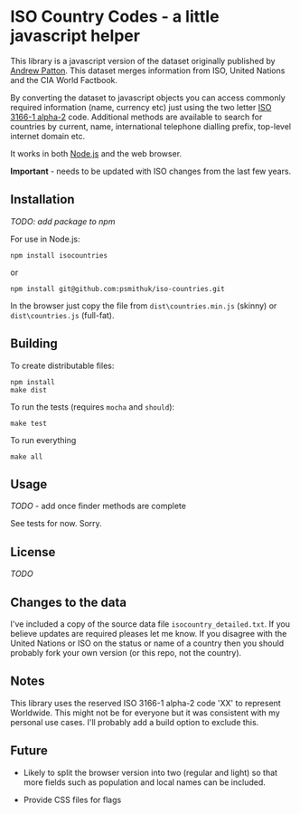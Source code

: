 # ISO Country Codes - a little javascript helper

This library is a javascript version of the dataset originally published by [Andrew Patton](http://www.andrewpatton.com/countrylist.html). This dataset merges information from ISO, United Nations and the CIA World Factbook.

By converting the dataset to javascript objects you can access commonly required information (name, currency etc) just using the two letter [ISO 3166-1 alpha-2](http://wikipedia.org/wiki/ISO_3166-1_alpha-2) code. Additional methods are available to search for countries by current, name, international telephone dialling prefix, top-level internet domain etc.

It works in both [Node.js](http://nodejs.org) and the web browser.

**Important** - needs to be updated with ISO changes from the last few years.

## Installation

_TODO: add package to npm_

For use in Node.js:

    npm install isocountries

or

    npm install git@github.com:psmithuk/iso-countries.git

In the browser just copy the file from `dist\countries.min.js` (skinny) or `dist\countries.js` (full-fat).

## Building

To create distributable files:

    npm install
    make dist

To run the tests (requires `mocha` and `should`):

    make test

To run everything

    make all


## Usage

_TODO_ - add once finder methods are complete

See tests for now. Sorry.

## License

_TODO_

## Changes to the data

I've included a copy of the source data file `isocountry_detailed.txt`. If you believe updates are required pleases let me know. If you disagree with the United Nations or ISO on the status or name of a country then you should probably fork your own version (or this repo, not the country).

## Notes

This library uses the reserved ISO 3166-1 alpha-2 code 'XX' to represent Worldwide. This might not be for everyone but it was consistent with my personal use cases. I'll probably add a build option to exclude this.

## Future

* Likely to split the browser version into two (regular and light) so that more fields such as population and local names can be included.

* Provide CSS files for flags



